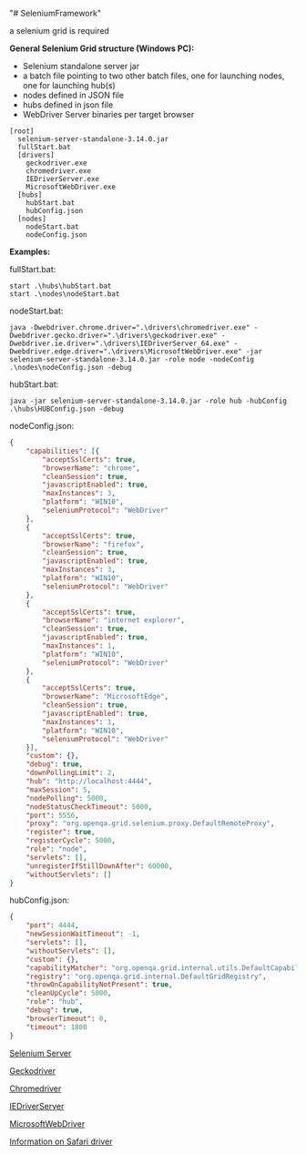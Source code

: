 "# SeleniumFramework" 

a selenium grid is required

**General Selenium Grid structure (Windows PC):**
- Selenium standalone server jar
- a batch file pointing to two other batch files, one for launching nodes, one for launching hub(s)
- nodes defined in JSON file
- hubs defined in json file
- WebDriver Server binaries per target browser

```
[root]
  selenium-server-standalone-3.14.0.jar
  fullStart.bat
  [drivers]
    geckodriver.exe
    chromedriver.exe
    IEDriverServer.exe
    MicrosoftWebDriver.exe
  [hubs]
    hubStart.bat
    hubConfig.json
  [nodes]
    nodeStart.bat
    nodeConfig.json
```

**Examples:**

fullStart.bat:
```
start .\hubs\hubStart.bat
start .\nodes\nodeStart.bat
```
nodeStart.bat:
```
java -Dwebdriver.chrome.driver=".\drivers\chromedriver.exe" -Dwebdriver.gecko.driver=".\drivers\geckodriver.exe" -Dwebdriver.ie.driver=".\drivers\IEDriverServer_64.exe" -Dwebdriver.edge.driver=".\drivers\MicrosoftWebDriver.exe" -jar selenium-server-standalone-3.14.0.jar -role node -nodeConfig .\nodes\nodeConfig.json -debug
```
hubStart.bat:
```
java -jar selenium-server-standalone-3.14.0.jar -role hub -hubConfig .\hubs\HUBConfig.json -debug
```
nodeConfig.json:
```json
{
	"capabilities": [{
		"acceptSslCerts": true,
		"browserName": "chrome",
		"cleanSession": true,
		"javascriptEnabled": true,
		"maxInstances": 3,
		"platform": "WIN10",
		"seleniumProtocol": "WebDriver"
	},
	{
		"acceptSslCerts": true,
		"browserName": "firefox",
		"cleanSession": true,
		"javascriptEnabled": true,
		"maxInstances": 3,
		"platform": "WIN10",
		"seleniumProtocol": "WebDriver"
	},
	{
		"acceptSslCerts": true,
		"browserName": "internet explorer",
		"cleanSession": true,
		"javascriptEnabled": true,
		"maxInstances": 1,
		"platform": "WIN10",
		"seleniumProtocol": "WebDriver"
	},
	{
		"acceptSslCerts": true,
		"browserName": "MicrosoftEdge",
		"cleanSession": true,
		"javascriptEnabled": true,
		"maxInstances": 1,
		"platform": "WIN10",
		"seleniumProtocol": "WebDriver"
	}],
	"custom": {},
	"debug": true,
	"downPollingLimit": 2,
	"hub": "http://localhost:4444",
	"maxSession": 5,
	"nodePolling": 5000,
	"nodeStatusCheckTimeout": 5000,
	"port": 5556,
	"proxy": "org.openqa.grid.selenium.proxy.DefaultRemoteProxy",
	"register": true,
	"registerCycle": 5000,
	"role": "node",
	"servlets": [],
	"unregisterIfStillDownAfter": 60000,
	"withoutServlets": []
}
```
hubConfig.json:
```json
{
	"port": 4444,
	"newSessionWaitTimeout": -1,
	"servlets": [],
	"withoutServlets": [],
	"custom": {},
	"capabilityMatcher": "org.openqa.grid.internal.utils.DefaultCapabilityMatcher",
	"registry": "org.openqa.grid.internal.DefaultGridRegistry",
	"throwOnCapabilityNotPresent": true,
	"cleanUpCycle": 5000,
	"role": "hub",
	"debug": true,
	"browserTimeout": 0,
	"timeout": 1800
}
```

[Selenium Server](https://www.seleniumhq.org/download/)

[Geckodriver](https://github.com/mozilla/geckodriver)

[Chromedriver](http://chromedriver.chromium.org/)

[IEDriverServer](https://github.com/SeleniumHQ/selenium/wiki/InternetExplorerDriver)

[MicrosoftWebDriver](https://developer.microsoft.com/en-us/microsoft-edge/tools/webdriver/)

[Information on Safari driver](https://developer.apple.com/documentation/webkit/testing_with_webdriver_in_safari)
